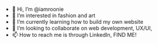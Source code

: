 - 👋 Hi, I’m @iamroonie
- 👀 I’m interested in fashion and art
- 🌱 I’m currently learning how to build my own website
- 💞️ I’m looking to collaborate on web development, UX/UI, 
- 📫 How to reach me is through LinkedIn, FIND ME!

<!---
iamroonie/iamroonie is a ✨ special ✨ repository because its `README.md` (this file) appears on your GitHub profile.
You can click the Preview link to take a look at your changes.
--->
